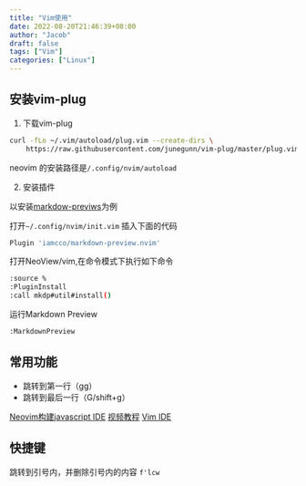 ```yaml
---
title: "Vim使用"
date: 2022-08-20T21:46:39+08:00
author: "Jacob"
draft: false
tags: ["Vim"]
categories: ["Linux"]
---
```


## 安装vim-plug

1. 下载vim-plug

```bash
curl -fLo ~/.vim/autoload/plug.vim --create-dirs \
    https://raw.githubusercontent.com/junegunn/vim-plug/master/plug.vim
```
neovim 的安装路径是`/.config/nvim/autoload`

2. 安装插件

以安装[markdow-previws](https://github.com/iamcco/markdown-preview.nvim)为例

打开`~/.config/nvim/init.vim` 插入下面的代码
```bash
Plugin 'iamcco/markdown-preview.nvim'

```
打开NeoView/vim,在命令模式下执行如下命令

```bash
:source %
:PluginInstall
:call mkdp#util#install()
```
运行Markdown Preview

```bash
:MarkdownPreview
```

## 常用功能

* 跳转到第一行（gg）
* 跳转到最后一行（G/shift+g）

[Neovim构建javascript IDE](https://jsdev.org/env/ide/neovim/)
[视频教程](https://frontendmasters.com/courses/vim-fundamentals/)
[Vim IDE](https://github.com/LunarVim/nvim-basic-ide)

## 快捷键

跳转到引号内，并删除引号内的内容 `f'lcw`